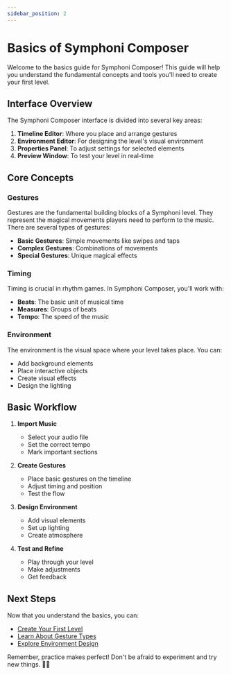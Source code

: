 ```yaml
---
sidebar_position: 2
---
```


# Basics of Symphoni Composer

Welcome to the basics guide for Symphoni Composer! This guide will help you understand the fundamental concepts and tools you'll need to create your first level.

## Interface Overview

The Symphoni Composer interface is divided into several key areas:

1. **Timeline Editor**: Where you place and arrange gestures
2. **Environment Editor**: For designing the level's visual environment
3. **Properties Panel**: To adjust settings for selected elements
4. **Preview Window**: To test your level in real-time

## Core Concepts

### Gestures
Gestures are the fundamental building blocks of a Symphoni level. They represent the magical movements players need to perform to the music. There are several types of gestures:

- **Basic Gestures**: Simple movements like swipes and taps
- **Complex Gestures**: Combinations of movements
- **Special Gestures**: Unique magical effects

### Timing
Timing is crucial in rhythm games. In Symphoni Composer, you'll work with:

- **Beats**: The basic unit of musical time
- **Measures**: Groups of beats
- **Tempo**: The speed of the music

### Environment
The environment is the visual space where your level takes place. You can:

- Add background elements
- Place interactive objects
- Create visual effects
- Design the lighting

## Basic Workflow

1. **Import Music**
   - Select your audio file
   - Set the correct tempo
   - Mark important sections

2. **Create Gestures**
   - Place basic gestures on the timeline
   - Adjust timing and position
   - Test the flow

3. **Design Environment**
   - Add visual elements
   - Set up lighting
   - Create atmosphere

4. **Test and Refine**
   - Play through your level
   - Make adjustments
   - Get feedback

## Next Steps

Now that you understand the basics, you can:

- [Create Your First Level](/symphoni-composer/docs/getting-started/first-level)
- [Learn About Gesture Types](/symphoni-composer/docs/map-design/gestures)
- [Explore Environment Design](/symphoni-composer/docs/map-design/environment)

Remember, practice makes perfect! Don't be afraid to experiment and try new things. 🎵✨ 